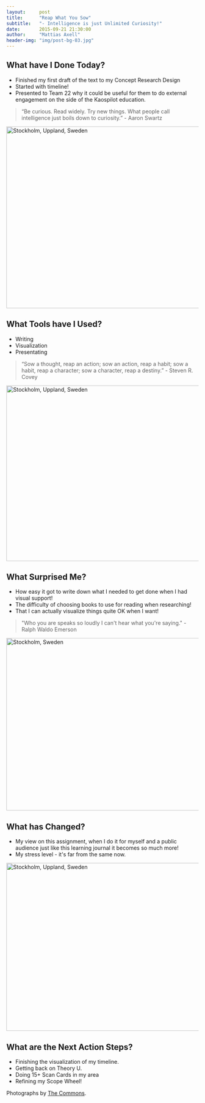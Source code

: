 ```yaml
---
layout:     post
title:      "Reap What You Sow"
subtitle:   "- Intelligence is just Unlimited Curiosity!"
date:       2015-09-21 21:30:00
author:     "Mattias Axell"
header-img: "img/post-bg-03.jpg"
---
```


<h2 class="section-heading">What have I Done Today?</h2>

- Finished my first draft of the text to my Concept Research Design
- Started with timeline!
- Presented to Team 22 why it could be useful for them to do external engagement on the side of the Kaospilot education.

<blockquote>“Be curious. Read widely. Try new things. What people call intelligence just boils down to curiosity.” - Aaron Swartz</blockquote>

<a data-flickr-embed="true"  href="https://www.flickr.com/photos/swedish_heritage_board/5168742333/in/photolist-8SKa28-7uSQCV-7vUwdQ-6pjWdG-8tQKMM-6sJarV-7vQtuM-8Fvd11-6nwA7o-6ogbD5-8AS1Yt-69Azfo-6kAzsp-7vQeFZ-8M4YMJ-6UnPhc-6dzcoC-8ajB8E-8xGj2x-6bB77U-7vU8Lb-7o4SK1-5VtPNp-66W8pC-6ocpp4-6dvX3K-qNk6x9-93BgvY-6kEvCN-6UmSdV-6UiBY8-88nm4n-5VFAxx-pS3Szv-6nwaz3-8vwvx8-66Wu7L-6oh2vY-66MBeA-6zBwk8-68Trb1-6rZ7P7-pzMkw2-6gSiKD-7hN5yh-87h6cg-8zMbqu-66DJL6-6vJdTF-8CvUpp" title="Stockholm, Uppland, Sweden"><img src="https://farm5.staticflickr.com/4007/5168742333_0e299c6eb8_z.jpg" width="640" height="475" alt="Stockholm, Uppland, Sweden"></a><script async src="//embedr.flickr.com/assets/client-code.js" charset="utf-8"></script>

<h2 class="section-heading">What Tools have I Used?</h2>

- Writing
- Visualization
- Presentating

<blockquote>“Sow a thought, reap an action; sow an action, reap a habit; sow a habit, reap a character; sow a character, reap a destiny.” - Steven R. Covey</blockquote>

<a data-flickr-embed="true"  href="https://www.flickr.com/photos/swedish_heritage_board/4953812778/in/photolist-8xKzX9-6ityJv-9nrUEt-68N3r8-gbxRUT-aDsGZ2-pgHdvg-8bmkWL-9H1EXH-aeph61-9VMtzN-jfRid5-6chWXm-66jAX3-gxYTvS-adRLiS-71hXys-anpirB-9RPh99-9yJKKT-8QXwRY-apkUBi-7vQpmn-9taCoD-9RLw3t-buUm6k-67EWN9-6VrFrV-8DAvgj-93yrND-9TZGjU-93ynsV-6kAzsp-aSHmn8-9tdtdS-e1zTCd-9KbbVu-7uWWoU-9uYWdk-6WgY2M-ehcB2g-6UnPhc-8akxEJ-9wTiLL-akqQWN-6TqTBi-8QUAJp-9RLCxa-6YpgYN-6iwWNj" title="Stockholm, Uppland, Sweden"><img src="https://farm5.staticflickr.com/4135/4953812778_d00d330e9f_z.jpg" width="640" height="459" alt="Stockholm, Uppland, Sweden"></a><script async src="//embedr.flickr.com/assets/client-code.js" charset="utf-8"></script>

<h2 class="section-heading">What Surprised Me?</h2>

- How easy it got to write down what I needed to get done when I had visual support!
- The difficulty of choosing books to use for reading when researching!
- That I can actually visualize things quite OK when I want!

<blockquote>"Who you are speaks so loudly I can't hear what you're saying." - Ralph Waldo Emerson</blockquote>

<a data-flickr-embed="true"  href="https://www.flickr.com/photos/swedish_heritage_board/3218111344/in/photolist-5UnEom-87k2a5-67EBWY-67EWN9-66HjC8-7wB2Zi-8xKzX9-93BYbL-8QXwRY-66EGn2-6hEcP6-7vQpmn-93BRZ5-8zM4k1-92kAw7-6ix84y-8DAxKS-93ynsV-7dBfyh-8KcGFq-93yjkx-68SL6Q-7vQBhe-8vzvm3-66eeDA-7u76q2-8tQZnc-8SKa28-7uSQCV-7vUwdQ-6pjWdG-8tQKMM-6sJarV-7vQtuM-8Fvd11-6nwA7o-6ogbD5-8AS1Yt-69Azfo-6kAzsp-7vQeFZ-8M4YMJ-6UnPhc-6dzcoC-8ajB8E-8xGj2x-6bB77U-7vU8Lb-7o4SK1-5VtPNp" title="Stockholm, Sweden"><img src="https://farm4.staticflickr.com/3514/3218111344_cd9f9e92a6_z.jpg?zz=1" width="640" height="451" alt="Stockholm, Sweden"></a><script async src="//embedr.flickr.com/assets/client-code.js" charset="utf-8"></script>

<h2 class="section-heading">What has Changed?</h2>

- My view on this assignment, when I do it for myself and a public audience just like this learning journal it becomes so much more!
- My stress level - it's far from the same now.

<a data-flickr-embed="true"  href="https://www.flickr.com/photos/swedish_heritage_board/4909555451/in/photolist-8tQKMM-6sJarV-7vQtuM-8Fvd11-6nwA7o-6ogbD5-8AS1Yt-69Azfo-6kAzsp-7vQeFZ-8M4YMJ-6UnPhc-6dzcoC-8ajB8E-8xGj2x-6bB77U-7vU8Lb-7o4SK1-5VtPNp-66W8pC-6ocpp4-6dvX3K-qNk6x9-93BgvY-6kEvCN-6UmSdV-6UiBY8-88nm4n-5VFAxx-pS3Szv-6nwaz3-8vwvx8-66Wu7L-6oh2vY-66MBeA-6zBwk8-68Trb1-6rZ7P7-pzMkw2-6gSiKD-7hN5yh-87h6cg-8zMbqu-66DJL6-6vJdTF-8CvUpp-8M5jCs-8bmath-67F33Y-66MBgs" title="Stockholm, Uppland, Sweden"><img src="https://farm5.staticflickr.com/4080/4909555451_646ec4b149_z.jpg" width="640" height="439" alt="Stockholm, Uppland, Sweden"></a><script async src="//embedr.flickr.com/assets/client-code.js" charset="utf-8"></script>

<h2 class="section-heading">What are the Next Action Steps?</h2>

- Finishing the visualization of my timeline.
- Getting back on Theory U.
- Doing 15+ Scan Cards in my area
- Refining my Scope Wheel!

Photographs by <a href="https://www.flickr.com/commons">The Commons</a>.
